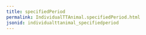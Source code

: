 ```yaml
---
title: specifiedPeriod
permalink: IndividualTTAnimal.specifiedPeriod.html
jsonid: individualttanimal_specifiedperiod
---
```

